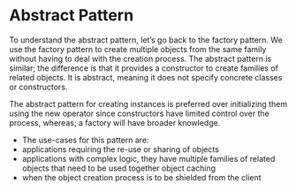 # Abstract Pattern

To understand the abstract pattern, let’s go back to the factory pattern. We use the factory pattern to create multiple
objects from the same family without having to deal with the creation process. The abstract pattern is similar; the
difference is that it provides a constructor to create families of related objects. It is abstract, meaning it does not
specify concrete classes or constructors.

The abstract pattern for creating instances is preferred over initializing them using the new operator since
constructors have limited control over the process, whereas; a factory will have broader knowledge.

- The use-cases for this pattern are:
- applications requiring the re-use or sharing of objects
- applications with complex logic, they have multiple families of related objects that need to be used together object
  caching
- when the object creation process is to be shielded from the client